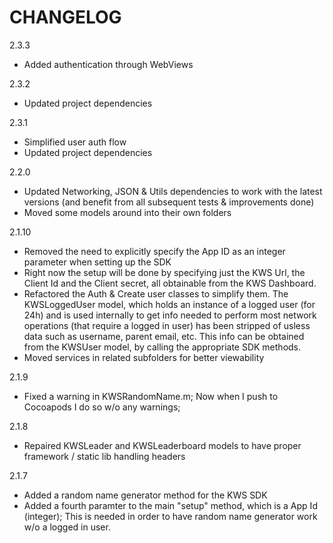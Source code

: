 CHANGELOG
=========

2.3.3
 - Added authentication through WebViews

2.3.2
 - Updated project dependencies

2.3.1
 - Simplified user auth flow
 - Updated project dependencies


2.2.0
 - Updated Networking, JSON & Utils dependencies to work with the latest versions (and benefit from all subsequent tests & improvements done)
 - Moved some models around into their own folders 

2.1.10
 - Removed the need to explicitly specify the App ID as an integer parameter when setting up the SDK
 - Right now the setup will be done by specifying just the KWS Url, the Client Id and the Client secret, all obtainable from the KWS Dashboard.
 - Refactored the Auth & Create user classes to simplify them. The KWSLoggedUser model, which holds an instance of a logged user (for 24h) and is used internally to get info needed to perform most network operations (that require a logged in user) has been stripped of usless data such as username, parent email, etc. This info can be obtained from the KWSUser model, by calling the appropriate SDK methods.
 - Moved services in related subfolders for better viewability

2.1.9
 - Fixed a warning in KWSRandomName.m; Now when I push to Cocoapods I do so w/o any warnings;

2.1.8
 - Repaired KWSLeader and KWSLeaderboard models to have proper framework / static lib handling headers

2.1.7
 - Added a random name generator method for the KWS SDK
 - Added a fourth paramter to the main "setup" method, which is a App Id (integer); This is needed in order to have random name generator work w/o a logged in user.
